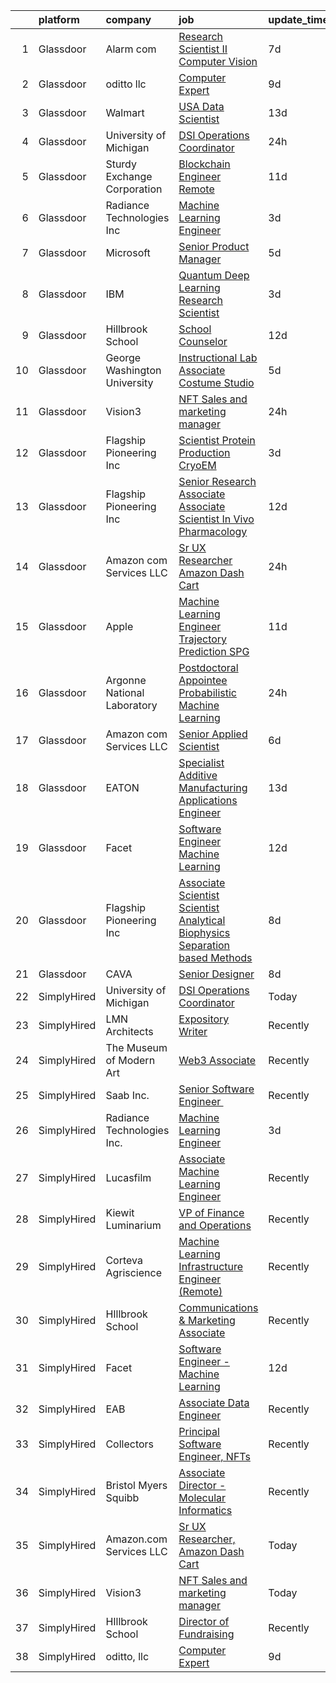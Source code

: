 

|    | platform    | company                      | job                                                                                                                                                                                                                                                                                                                                                                                                                                                                                                                                                                                                                                                                                                                                                                                                                                                                      | update_time   | location               |
|---:|:------------|:-----------------------------|:-------------------------------------------------------------------------------------------------------------------------------------------------------------------------------------------------------------------------------------------------------------------------------------------------------------------------------------------------------------------------------------------------------------------------------------------------------------------------------------------------------------------------------------------------------------------------------------------------------------------------------------------------------------------------------------------------------------------------------------------------------------------------------------------------------------------------------------------------------------------------|:--------------|:-----------------------|
|  1 | Glassdoor   | Alarm com                    | [Research Scientist II   Computer Vision](https://www.glassdoor.com/partner/jobListing.htm?pos=111&ao=1136043&s=58&guid=00000181a910d712a4f212eeba181c1b&src=GD_JOB_AD&t=SR&vt=w&ea=1&cs=1_86073fe0&cb=1656398862392&jobListingId=1007952351867&jrtk=3-0-1g6kh1lpsi9je801-1g6kh1lqcirnk800-c47fbfd069e50140-)                                                                                                                                                                                                                                                                                                                                                                                                                                                                                                                                                            | 7d            | Tysons Corner, VA      |
|  2 | Glassdoor   | oditto  llc                  | [Computer Expert](https://www.glassdoor.com/partner/jobListing.htm?pos=108&ao=1136043&s=58&guid=00000181a910d712a4f212eeba181c1b&src=GD_JOB_AD&t=SR&vt=w&ea=1&cs=1_9d1c0d80&cb=1656398862391&jobListingId=1007948716733&jrtk=3-0-1g6kh1lpsi9je801-1g6kh1lqcirnk800-c71bb59208b54072-)                                                                                                                                                                                                                                                                                                                                                                                                                                                                                                                                                                                    | 9d            | Palm Beach, FL         |
|  3 | Glassdoor   | Walmart                      | [ USA  Data Scientist](https://www.glassdoor.com/partner/jobListing.htm?pos=113&ao=1136043&s=58&guid=00000181a910d712a4f212eeba181c1b&src=GD_JOB_AD&t=SR&vt=w&cs=1_9dd1bbb6&cb=1656398862392&jobListingId=1007938867297&jrtk=3-0-1g6kh1lpsi9je801-1g6kh1lqcirnk800-a20ba6b2d7921fa4-)                                                                                                                                                                                                                                                                                                                                                                                                                                                                                                                                                                                    | 13d           | Bentonville, AR        |
|  4 | Glassdoor   | University of Michigan       | [DSI Operations Coordinator](https://www.glassdoor.com/partner/jobListing.htm?pos=107&ao=1136043&s=58&guid=00000181a910d712a4f212eeba181c1b&src=GD_JOB_AD&t=SR&vt=w&cs=1_8fd6cef0&cb=1656398862391&jobListingId=1007966754683&jrtk=3-0-1g6kh1lpsi9je801-1g6kh1lqcirnk800-b25ae7436b096d55-)                                                                                                                                                                                                                                                                                                                                                                                                                                                                                                                                                                              | 24h           | Ann Arbor, MI          |
|  5 | Glassdoor   | Sturdy Exchange Corporation  | [Blockchain Engineer  Remote ](https://www.glassdoor.com/partner/jobListing.htm?pos=104&ao=1136043&s=58&guid=00000181a910d712a4f212eeba181c1b&src=GD_JOB_AD&t=SR&vt=w&ea=1&cs=1_275f7f76&cb=1656398862390&jobListingId=1007945004698&jrtk=3-0-1g6kh1lpsi9je801-1g6kh1lqcirnk800-cfbd5654e5418373-)                                                                                                                                                                                                                                                                                                                                                                                                                                                                                                                                                                       | 11d           | Remote                 |
|  6 | Glassdoor   | Radiance Technologies Inc    | [Machine Learning Engineer](https://www.glassdoor.com/partner/jobListing.htm?pos=117&ao=1136043&s=58&guid=00000181a910d712a4f212eeba181c1b&src=GD_JOB_AD&t=SR&vt=w&ea=1&cs=1_01995904&cb=1656398862393&jobListingId=1007962804062&jrtk=3-0-1g6kh1lpsi9je801-1g6kh1lqcirnk800-9adec5675081e53a-)                                                                                                                                                                                                                                                                                                                                                                                                                                                                                                                                                                          | 3d            | Beavercreek, OH        |
|  7 | Glassdoor   | Microsoft                    | [Senior Product Manager](https://www.glassdoor.com/partner/jobListing.htm?pos=112&ao=1136043&s=58&guid=00000181a910d712a4f212eeba181c1b&src=GD_JOB_AD&t=SR&vt=w&cs=1_b41e177b&cb=1656398862392&jobListingId=1007958306310&jrtk=3-0-1g6kh1lpsi9je801-1g6kh1lqcirnk800-9e28277eabb33149-)                                                                                                                                                                                                                                                                                                                                                                                                                                                                                                                                                                                  | 5d            | Bellevue, WA           |
|  8 | Glassdoor   | IBM                          | [Quantum Deep Learning Research Scientist](https://www.glassdoor.com/partner/jobListing.htm?pos=103&ao=1136043&s=58&guid=00000181a910d712a4f212eeba181c1b&src=GD_JOB_AD&t=SR&vt=w&cs=1_300ddf42&cb=1656398862390&jobListingId=1007962844102&jrtk=3-0-1g6kh1lpsi9je801-1g6kh1lqcirnk800-dc919cd91790c932-)                                                                                                                                                                                                                                                                                                                                                                                                                                                                                                                                                                | 3d            | Yorktown Heights, NY   |
|  9 | Glassdoor   | Hillbrook School             | [School Counselor](https://www.glassdoor.com/partner/jobListing.htm?pos=115&ao=1136043&s=58&guid=00000181a910d712a4f212eeba181c1b&src=GD_JOB_AD&t=SR&vt=w&cs=1_31a99191&cb=1656398862393&jobListingId=1007941141566&jrtk=3-0-1g6kh1lpsi9je801-1g6kh1lqcirnk800-5885891beb483b7a-)                                                                                                                                                                                                                                                                                                                                                                                                                                                                                                                                                                                        | 12d           | Los Gatos, CA          |
| 10 | Glassdoor   | George Washington University | [Instructional Lab Associate  Costume Studio](https://www.glassdoor.com/partner/jobListing.htm?pos=114&ao=1136043&s=58&guid=00000181a910d712a4f212eeba181c1b&src=GD_JOB_AD&t=SR&vt=w&cs=1_789ded36&cb=1656398862392&jobListingId=1007956896837&jrtk=3-0-1g6kh1lpsi9je801-1g6kh1lqcirnk800-8ff18217726aa439-)                                                                                                                                                                                                                                                                                                                                                                                                                                                                                                                                                             | 5d            | United States          |
| 11 | Glassdoor   | Vision3                      | [NFT Sales and marketing manager](https://www.glassdoor.com/partner/jobListing.htm?pos=101&ao=1110586&s=58&guid=00000181a910d712a4f212eeba181c1b&src=GD_JOB_AD&t=SR&vt=w&ea=1&cs=1_67c3a166&cb=1656398862386&jobListingId=1007965618853&cpc=2CAED5C921A5F994&jrtk=3-0-1g6kh1lpsi9je801-1g6kh1lqcirnk800-c3e27c103b9d9d28--6NYlbfkN0C6Tdxb6_otUOxm5BJpRK8-AZ9McR3WwGsnbuWIp-jJEW97ts1ebTHvpgctBm8p-FRfnQGRWOtmQ6fR0-oykyvrlfHixgZ3320Y4C7hQSMRd7v09TxhneHZ_A3e-lqn7HWMnyjokeS0ylkksEWCpBP2pOGnq_LnfhA_9QvPDOlNV2zyUlCQIsKYjw57ck6mAvmfDnqVqGfZhR-2-H0cPg-5k4VPnStD4pf6ubKd0Wk5wSTAtiylHXZTnXwAZ6YeHp_P6M60p5dd5-OlVgczUkYIuH1t3mbN9jGlxuFFO02xD3qo_jNsq6VHKaaQdI6c-Bl6gARH1nhLEnQ-ZTxyYSiAZjBjdJly0BHeaX9ppmFPp39I1IAONUjFtV5NDjAP7Wf-CSRpWLi6jptBvtixcer8FYDk3Kd0soOfI8F2evRUBQZTAq8Ask763ThBBKsi81cy_x4lZgw7tkNC3RC6bxy0abHoKQZnyXTXGx-qDlqY6tekOK-ZCi6z6pGEIWrp4OY%3D) | 24h           | Remote                 |
| 12 | Glassdoor   | Flagship Pioneering  Inc     | [Scientist  Protein Production CryoEM](https://www.glassdoor.com/partner/jobListing.htm?pos=116&ao=1136043&s=58&guid=00000181a910d712a4f212eeba181c1b&src=GD_JOB_AD&t=SR&vt=w&cs=1_95674b05&cb=1656398862393&jobListingId=1007962093730&jrtk=3-0-1g6kh1lpsi9je801-1g6kh1lqcirnk800-a83d20365528e29e-)                                                                                                                                                                                                                                                                                                                                                                                                                                                                                                                                                                    | 3d            | Andover, MA            |
| 13 | Glassdoor   | Flagship Pioneering  Inc     | [Senior Research Associate  Associate Scientist  In Vivo Pharmacology](https://www.glassdoor.com/partner/jobListing.htm?pos=121&ao=1136043&s=58&guid=00000181a910d712a4f212eeba181c1b&src=GD_JOB_AD&t=SR&vt=w&ea=1&cs=1_579ea7ea&cb=1656398862393&jobListingId=1007942804290&jrtk=3-0-1g6kh1lpsi9je801-1g6kh1lqcirnk800-f1f39d0a212a4ade-)                                                                                                                                                                                                                                                                                                                                                                                                                                                                                                                               | 12d           | Boston, MA             |
| 14 | Glassdoor   | Amazon com Services LLC      | [Sr UX Researcher  Amazon Dash Cart](https://www.glassdoor.com/partner/jobListing.htm?pos=105&ao=1136043&s=58&guid=00000181a910d712a4f212eeba181c1b&src=GD_JOB_AD&t=SR&vt=w&cs=1_86508022&cb=1656398862390&jobListingId=1007966747502&jrtk=3-0-1g6kh1lpsi9je801-1g6kh1lqcirnk800-f5ad808fa1fa2884-)                                                                                                                                                                                                                                                                                                                                                                                                                                                                                                                                                                      | 24h           | Hudson, MA             |
| 15 | Glassdoor   | Apple                        | [Machine Learning Engineer  Trajectory Prediction   SPG](https://www.glassdoor.com/partner/jobListing.htm?pos=118&ao=1136043&s=58&guid=00000181a910d712a4f212eeba181c1b&src=GD_JOB_AD&t=SR&vt=w&cs=1_391f68a6&cb=1656398862393&jobListingId=1007946355931&jrtk=3-0-1g6kh1lpsi9je801-1g6kh1lqcirnk800-19d0a7c161b66306-)                                                                                                                                                                                                                                                                                                                                                                                                                                                                                                                                                  | 11d           | Cupertino, CA          |
| 16 | Glassdoor   | Argonne National Laboratory  | [Postdoctoral Appointee   Probabilistic Machine Learning](https://www.glassdoor.com/partner/jobListing.htm?pos=102&ao=1136043&s=58&guid=00000181a910d712a4f212eeba181c1b&src=GD_JOB_AD&t=SR&vt=w&cs=1_43e8feca&cb=1656398862390&jobListingId=1007966429617&jrtk=3-0-1g6kh1lpsi9je801-1g6kh1lqcirnk800-9623ad626a7dc6fc-)                                                                                                                                                                                                                                                                                                                                                                                                                                                                                                                                                 | 24h           | Lemont, IL             |
| 17 | Glassdoor   | Amazon com Services LLC      | [Senior Applied Scientist](https://www.glassdoor.com/partner/jobListing.htm?pos=106&ao=1136043&s=58&guid=00000181a910d712a4f212eeba181c1b&src=GD_JOB_AD&t=SR&vt=w&cs=1_7f5a09de&cb=1656398862390&jobListingId=1007953430603&jrtk=3-0-1g6kh1lpsi9je801-1g6kh1lqcirnk800-c12a849ca62c62d8-)                                                                                                                                                                                                                                                                                                                                                                                                                                                                                                                                                                                | 6d            | Santa Monica, CA       |
| 18 | Glassdoor   | EATON                        | [Specialist   Additive Manufacturing Applications Engineer](https://www.glassdoor.com/partner/jobListing.htm?pos=110&ao=1136043&s=58&guid=00000181a910d712a4f212eeba181c1b&src=GD_JOB_AD&t=SR&vt=w&cs=1_a32bd4d9&cb=1656398862391&jobListingId=1007939776388&jrtk=3-0-1g6kh1lpsi9je801-1g6kh1lqcirnk800-9bbfb668a3ac93a3-)                                                                                                                                                                                                                                                                                                                                                                                                                                                                                                                                               | 13d           | Southfield, MI         |
| 19 | Glassdoor   | Facet                        | [Software Engineer   Machine Learning](https://www.glassdoor.com/partner/jobListing.htm?pos=109&ao=1136043&s=58&guid=00000181a910d712a4f212eeba181c1b&src=GD_JOB_AD&t=SR&vt=w&ea=1&cs=1_2114f290&cb=1656398862391&jobListingId=1007942852875&jrtk=3-0-1g6kh1lpsi9je801-1g6kh1lqcirnk800-d72e5880989bd4aa-)                                                                                                                                                                                                                                                                                                                                                                                                                                                                                                                                                               | 12d           | San Francisco, CA      |
| 20 | Glassdoor   | Flagship Pioneering  Inc     | [Associate Scientist   Scientist  Analytical Biophysics Separation based Methods](https://www.glassdoor.com/partner/jobListing.htm?pos=119&ao=1136043&s=58&guid=00000181a910d712a4f212eeba181c1b&src=GD_JOB_AD&t=SR&vt=w&ea=1&cs=1_19bcfd4a&cb=1656398862393&jobListingId=1007950125546&jrtk=3-0-1g6kh1lpsi9je801-1g6kh1lqcirnk800-2c6a4d841bda6e0a-)                                                                                                                                                                                                                                                                                                                                                                                                                                                                                                                    | 8d            | Boston, MA             |
| 21 | Glassdoor   | CAVA                         | [Senior Designer](https://www.glassdoor.com/partner/jobListing.htm?pos=120&ao=1136043&s=58&guid=00000181a910d712a4f212eeba181c1b&src=GD_JOB_AD&t=SR&vt=w&ea=1&cs=1_116298b2&cb=1656398862393&jobListingId=1007949275944&jrtk=3-0-1g6kh1lpsi9je801-1g6kh1lqcirnk800-56a67e3540c456a2-)                                                                                                                                                                                                                                                                                                                                                                                                                                                                                                                                                                                    | 8d            | Boston, MA             |
| 22 | SimplyHired | University of Michigan       | [DSI Operations Coordinator](https://www.simplyhired.com/job/IuHKDKuf5O3eE97Er38NcCkUgd_VANAocqoHDl71FnjCdOjb1LDmUg?q=generative+art)                                                                                                                                                                                                                                                                                                                                                                                                                                                                                                                                                                                                                                                                                                                                    | Today         | Ann Arbor, MI          |
| 23 | SimplyHired | LMN Architects               | [Expository Writer](https://www.simplyhired.com/job/a1jHGaTK1gJYKn2USiy4Z1z-YO3dfrYKeCKY8Ot2iF1c9vsuvud1aw?q=generative+art)                                                                                                                                                                                                                                                                                                                                                                                                                                                                                                                                                                                                                                                                                                                                             | Recently      | Seattle, WA            |
| 24 | SimplyHired | The Museum of Modern Art     | [Web3 Associate](https://www.simplyhired.com/job/YuKI2tqG1D95R1pZjD5X4TDL5EorwMNgW-VnZr6KMSpp97UaGBSgSg?q=generative+art)                                                                                                                                                                                                                                                                                                                                                                                                                                                                                                                                                                                                                                                                                                                                                | Recently      | New York, NY           |
| 25 | SimplyHired | Saab Inc.                    | [Senior Software Engineer ﻿](https://www.simplyhired.com/job/Lk44Ll0kVSSeshbW4A3kwR9R6ryZS8LBhavFKU-bJJFFQI6c7ePsng?q=generative+art)                                                                                                                                                                                                                                                                                                                                                                                                                                                                                                                                                                                                                                                                                                                                    | Recently      | West Lafayette, IN     |
| 26 | SimplyHired | Radiance Technologies Inc.   | [Machine Learning Engineer](https://www.simplyhired.com/job/GO-4U4TQR_lWZSpanlralITNl6TQ2pkcqj0p96FeCtebHCSPk6TKig?q=generative+art)                                                                                                                                                                                                                                                                                                                                                                                                                                                                                                                                                                                                                                                                                                                                     | 3d            | Beavercreek, OH        |
| 27 | SimplyHired | Lucasfilm                    | [Associate Machine Learning Engineer](https://www.simplyhired.com/job/XJTtzorP-cvC9W-T4C3Nbsj0BMgIlQp6ZwvKdhPLZqUll3uPYTuIAQ?q=generative+art)                                                                                                                                                                                                                                                                                                                                                                                                                                                                                                                                                                                                                                                                                                                           | Recently      | San Francisco, CA      |
| 28 | SimplyHired | Kiewit Luminarium            | [VP of Finance and Operations](https://www.simplyhired.com/job/39d6j0Bc8q9AwjtQz9RgQAX4fVkA7HjfoPt5YGAK9ooVvRLcBRUqcg?q=generative+art)                                                                                                                                                                                                                                                                                                                                                                                                                                                                                                                                                                                                                                                                                                                                  | Recently      | Omaha, NE              |
| 29 | SimplyHired | Corteva Agriscience          | [Machine Learning Infrastructure Engineer (Remote)](https://www.simplyhired.com/job/uu8juyyYB-q02ZaHHW21Mh6GnDu1WLXzYdKyrBjG3eA6_zJRYw0dEg?q=generative+art)                                                                                                                                                                                                                                                                                                                                                                                                                                                                                                                                                                                                                                                                                                             | Recently      | Des Moines, IA         |
| 30 | SimplyHired | HIllbrook School             | [Communications & Marketing Associate](https://www.simplyhired.com/job/2MBebvIOj_Hp5gq3FFNayjvwoxn4Pb440_8DT_CXG_1WV2F-P3BN4Q?q=generative+art)                                                                                                                                                                                                                                                                                                                                                                                                                                                                                                                                                                                                                                                                                                                          | Recently      | Los Gatos, CA          |
| 31 | SimplyHired | Facet                        | [Software Engineer - Machine Learning](https://www.simplyhired.com/job/rRl7LpYqGiIowLAwzbrNzMgXtXTFbKgtp-z9fo66PKEqX4Q6nYlO_w?q=generative+art)                                                                                                                                                                                                                                                                                                                                                                                                                                                                                                                                                                                                                                                                                                                          | 12d           | San Francisco, CA      |
| 32 | SimplyHired | EAB                          | [Associate Data Engineer](https://www.simplyhired.com/job/G50uCR9YgnLlBvtFJoL8L6DI4V5TrHu7SPXjv7NjhN5fMADvvDjZSg?q=generative+art)                                                                                                                                                                                                                                                                                                                                                                                                                                                                                                                                                                                                                                                                                                                                       | Recently      | Remote +3 locations    |
| 33 | SimplyHired | Collectors                   | [Principal Software Engineer, NFTs](https://www.simplyhired.com/job/hEcR9YzX31LhT2wjnbH9imB6eB9jQRVa1313fWKIIT1XrLUZEpUlGg?q=generative+art)                                                                                                                                                                                                                                                                                                                                                                                                                                                                                                                                                                                                                                                                                                                             | Recently      | Santa Ana, CA          |
| 34 | SimplyHired | Bristol Myers Squibb         | [Associate Director - Molecular Informatics](https://www.simplyhired.com/job/6LUET-00J9FC82jcNozqbzcnMlTzIUjvX0PgAVt3914OdorFX8oQvA?q=generative+art)                                                                                                                                                                                                                                                                                                                                                                                                                                                                                                                                                                                                                                                                                                                    | Recently      | Cambridge, MA          |
| 35 | SimplyHired | Amazon.com Services LLC      | [Sr UX Researcher, Amazon Dash Cart](https://www.simplyhired.com/job/LwXOJ8O0gn0gB03bjv71aqvdcg7VwMPelZqJok__uPM1hWeslIeHMA?q=generative+art)                                                                                                                                                                                                                                                                                                                                                                                                                                                                                                                                                                                                                                                                                                                            | Today         | Hudson, MA +1 location |
| 36 | SimplyHired | Vision3                      | [NFT Sales and marketing manager](https://www.simplyhired.com/job/-KmiSoKenQvTuBQj7Tzz7Hxm2lY21p_fe3tct_Ui_JORDFZjNJ7WHQ?q=generative+art)                                                                                                                                                                                                                                                                                                                                                                                                                                                                                                                                                                                                                                                                                                                               | Today         | Remote                 |
| 37 | SimplyHired | HIllbrook School             | [Director of Fundraising](https://www.simplyhired.com/job/ENKUisqEPyXa1cUA81a4-YhdtzebfyE0gA8nVSY6VQ4HA2qzcaOKGg?q=generative+art)                                                                                                                                                                                                                                                                                                                                                                                                                                                                                                                                                                                                                                                                                                                                       | Recently      | Los Gatos, CA          |
| 38 | SimplyHired | oditto, llc                  | [Computer Expert](https://www.simplyhired.com/job/FnILbE5jKbvFyUoz8n12PM1UPSRjMnNvKQEthTolOMTgnsmBbt8iMA?q=generative+art)                                                                                                                                                                                                                                                                                                                                                                                                                                                                                                                                                                                                                                                                                                                                               | 9d            | Palm Beach, FL         |